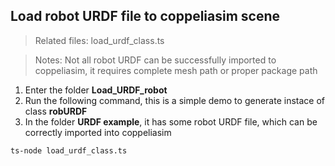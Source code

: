 ## Load robot URDF file to coppeliasim scene

>Related files: load_urdf_class.ts

>Notes: Not all robot URDF can be successfully imported to coppeliasim, it requires complete mesh path or proper package path

1. Enter the folder **Load_URDF_robot**
2. Run the following command, this is a simple demo to generate instace of class **robURDF**
3. In the folder **URDF example**, it has some robot URDF file, which can be correctly imported into coppeliasim
 

```
ts-node load_urdf_class.ts
```